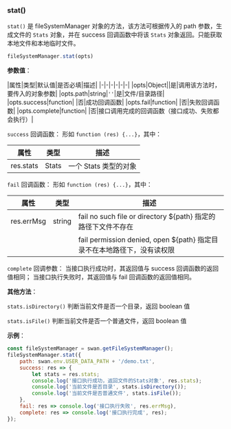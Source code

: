 ### stat()

`stat()` 是 fileSystemManager 对象的方法，该方法可根据传入的 path 参数，生成文件的 `Stats` 对象，并在 success 回调函数中将该 `Stats` 对象返回。只能获取本地文件和本地临时文件。

```js
fileSystemManager.stat(opts)
```

**参数值**：

|属性|类型|默认值|是否必填|描述|
|-|-|-|-|-|-|
|opts|Object||是|调用该方法时，要传入的对象参数|
|opts.path|string|`''`|是|文件/目录路径|
|opts.success|function| |否|成功回调函数|
|opts.fail|function| |否|失败回调函数|
|opts.complete|function| |否|接口调用完成的回调函数（接口成功、失败都会执行）|

`success` 回调函数：
形如 `function (res) {...}`，其中：

|属性|类型|描述|
|-|-|-|
|res.stats|Stats|一个 Stats 类型的对象|

`fail` 回调函数：
形如 `function (res) {...}`，其中：

|属性|类型|描述|
|-|-|-|
|res.errMsg|string|fail no such file or directory ${path} 指定的路径下文件不存在|
|||fail permission denied, open ${path} 指定目录不在本地路径下，没有读权限|
`complete` 回调参数：
当接口执行成功时，其返回值与 success 回调函数的返回值相同；
当接口执行失败时，其返回值与 fail 回调函数的返回值相同。

**其他方法**：

`stats.isDirectory()`
判断当前文件是否一个目录，返回 boolean 值

`stats.isFile()`
判断当前文件是否一个普通文件，返回 boolean 值

**示例**：

```js
const fileSystemManager = swan.getFileSystemManager();
fileSystemManager.stat({
    path: swan.env.USER_DATA_PATH + '/demo.txt',
    success: res => {
        let stats = res.stats;
        console.log('接口执行成功，返回文件的Stats对象', res.stats);
        console.log('当前文件是否目录', stats.isDirectory());
        console.log('当前文件是否普通文件', stats.isFile());
    },
    fail: res => console.log('接口执行失败', res.errMsg),
    complete: res => console.log('接口执行完成', res);
});
```
